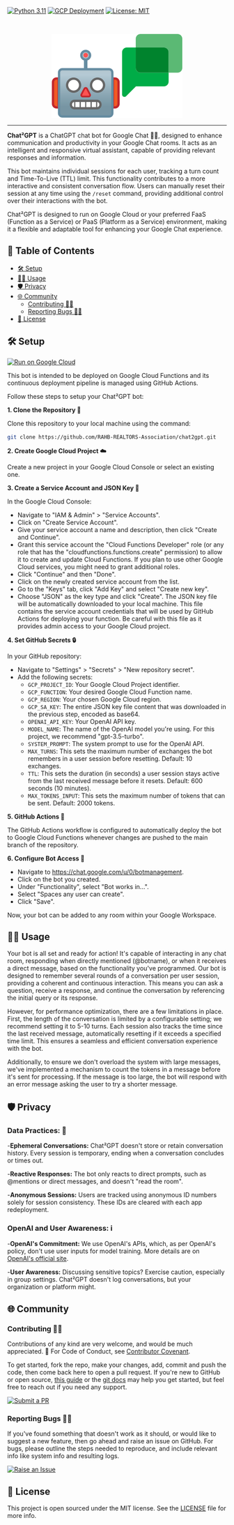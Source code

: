 [![Python 3.11](https://github.com/RAHB-REALTORS-Association/chat2gpt/actions/workflows/python-3.11.yml/badge.svg)](https://github.com/RAHB-REALTORS-Association/chat2gpt/actions/workflows/python-3.11.yml)
[![GCP Deployment](https://github.com/RAHB-REALTORS-Association/chat2gpt/actions/workflows/gcp-deploy.yml/badge.svg)](https://github.com/RAHB-REALTORS-Association/chat2gpt/actions/workflows/gcp-deploy.yml)
[![License: MIT](https://img.shields.io/badge/License-MIT-yellow.svg)](https://opensource.org/licenses/MIT)

<br/>
<p align="center">
<img src="https://raw.githubusercontent.com/RAHB-REALTORS-Association/chat2gpt/master/docs/chat2gpt.png" alt="Logo" width="300"/>
</p>
<hr/>

**Chat²GPT** is a ChatGPT chat bot for Google Chat 🤖💬, designed to enhance communication and productivity in your Google Chat rooms. It acts as an intelligent and responsive virtual assistant, capable of providing relevant responses and information.

This bot maintains individual sessions for each user, tracking a turn count and Time-To-Live (TTL) limit. This functionality contributes to a more interactive and consistent conversation flow. Users can manually reset their session at any time using the `/reset` command, providing additional control over their interactions with the bot.

Chat²GPT is designed to run on Google Cloud or your preferred FaaS (Function as a Service) or PaaS (Platform as a Service) environment, making it a flexible and adaptable tool for enhancing your Google Chat experience.

## 📖 Table of Contents
- [🛠️ Setup](#%EF%B8%8F-setup)
- [🧑‍💻 Usage](#-usage)
- [🛡️ Privacy](#%EF%B8%8F-privacy)
- [🌐 Community](#-community)
  - [Contributing 👥🤝](#contributing-)
  - [Reporting Bugs 🐛📝](#reporting-bugs-)
- [📄 License](#-license)

## 🛠️ Setup
[![Run on Google Cloud](https://deploy.cloud.run/button.svg)](https://deploy.cloud.run?git_repo=https://github.com/RAHB-REALTORS-Association/chat2gpt)

This bot is intended to be deployed on Google Cloud Functions and its continuous deployment pipeline is managed using GitHub Actions.

Follow these steps to setup your Chat²GPT bot:

**1. Clone the Repository 📁**

Clone this repository to your local machine using the command:

```bash
git clone https://github.com/RAHB-REALTORS-Association/chat2gpt.git
```

**2. Create Google Cloud Project ☁️**

Create a new project in your Google Cloud Console or select an existing one.

**3. Create a Service Account and JSON Key 📑**

In the Google Cloud Console:
- Navigate to "IAM & Admin" > "Service Accounts".
- Click on "Create Service Account".
- Give your service account a name and description, then click "Create and Continue".
- Grant this service account the "Cloud Functions Developer" role (or any role that has the "cloudfunctions.functions.create" permission) to allow it to create and update Cloud 
Functions. If you plan to use other Google Cloud services, you might need to grant additional roles.
- Click "Continue" and then "Done".
- Click on the newly created service account from the list.
- Go to the "Keys" tab, click "Add Key" and select "Create new key".
- Choose "JSON" as the key type and click "Create". The JSON key file will be automatically downloaded to your local machine. This file contains the service account credentials that 
will be used by GitHub Actions for deploying your function. Be careful with this file as it provides admin access to your Google Cloud project.

**4. Set GitHub Secrets 🔒**

In your GitHub repository:
- Navigate to "Settings" > "Secrets" > "New repository secret".
- Add the following secrets:
  - `GCP_PROJECT_ID`: Your Google Cloud Project identifier.
  - `GCP_FUNCTION`: Your desired Google Cloud Function name.
  - `GCP_REGION`: Your chosen Google Cloud region.
  - `GCP_SA_KEY`: The entire JSON key file content that was downloaded in the previous step, encoded as base64.
  - `OPENAI_API_KEY`: Your OpenAI API key.
  - `MODEL_NAME`: The name of the OpenAI model you're using. For this project, we recommend "gpt-3.5-turbo".
  - `SYSTEM_PROMPT`: The system prompt to use for the OpenAI API.
  - `MAX_TURNS`: This sets the maximum number of exchanges the bot remembers in a user session before resetting. Default: 10 exchanges.
  - `TTL`: This sets the duration (in seconds) a user session stays active from the last received message before it resets. Default: 600 seconds (10 minutes).
  - `MAX_TOKENS_INPUT`: This sets the maximum number of tokens that can be sent. Default: 2000 tokens.

**5. GitHub Actions 🚀**

The GitHub Actions workflow is configured to automatically deploy the bot to Google Cloud Functions whenever changes are pushed to the main branch of the repository.

**6. Configure Bot Access 🤝**

- Navigate to https://chat.google.com/u/0/botmanagement.
- Click on the bot you created.
- Under "Functionality", select "Bot works in...".
- Select "Spaces any user can create".
- Click "Save".

Now, your bot can be added to any room within your Google Workspace.

## 🧑‍💻 Usage

Your bot is all set and ready for action! It's capable of interacting in any chat room, responding when directly mentioned (@botname), or when it receives a direct message, based on the functionality you've programmed. Our bot is designed to remember several rounds of a conversation per user session, providing a coherent and continuous interaction. This means you can ask a question, receive a response, and continue the conversation by referencing the initial query or its response.

However, for performance optimization, there are a few limitations in place. First, the length of the conversation is limited by a configurable setting; we recommend setting it to 5-10 turns. Each session also tracks the time since the last received message, automatically resetting if it exceeds a specified time limit. This ensures a seamless and efficient conversation experience with the bot.

Additionally, to ensure we don't overload the system with large messages, we've implemented a mechanism to count the tokens in a message before it's sent for processing. If the message is too large, the bot will respond with an error message asking the user to try a shorter message.

## 🛡️ Privacy

### Data Practices: 📝

-**Ephemeral Conversations:** Chat²GPT doesn't store or retain conversation history. Every session is temporary, ending when a conversation concludes or times out.

-**Reactive Responses:** The bot only reacts to direct prompts, such as @mentions or direct messages, and doesn't "read the room".

-**Anonymous Sessions:** Users are tracked using anonymous ID numbers solely for session consistency. These IDs are cleared with each app redeployment.

### OpenAI and User Awareness: ℹ️

-**OpenAI's Commitment:** We use OpenAI's APIs, which, as per OpenAI's policy, don't use user inputs for model training. More details are on [OpenAI's official site](https://openai.com/policies/api-data-usage-policies).

-**User Awareness:** Discussing sensitive topics? Exercise caution, especially in group settings. Chat²GPT doesn't log conversations, but your organization or platform might.

## 🌐 Community

### Contributing 👥🤝

Contributions of any kind are very welcome, and would be much appreciated. 🙏
For Code of Conduct, see [Contributor Covenant](https://www.contributor-covenant.org/version/2/1/code_of_conduct/).

To get started, fork the repo, make your changes, add, commit and push the code, then come back here to open a pull request. If you're new to GitHub or open source, [this guide](https://www.freecodecamp.org/news/how-to-make-your-first-pull-request-on-github-3#let-s-make-our-first-pull-request-) or the [git docs](https://docs.github.com/en/pull-requests/collaborating-with-pull-requests/proposing-changes-to-your-work-with-pull-requests/creating-a-pull-request) may help you get started, but feel free to reach out if you need any support.

[![Submit a PR](https://img.shields.io/badge/Submit_a_PR-GitHub-%23060606?style=for-the-badge&logo=github&logoColor=fff)](https://github.com/RAHB-REALTORS-Association/chat2gpt/compare)

### Reporting Bugs 🐛📝

If you've found something that doesn't work as it should, or would like to suggest a new feature, then go ahead and raise an issue on GitHub.
For bugs, please outline the steps needed to reproduce, and include relevant info like system info and resulting logs.

[![Raise an Issue](https://img.shields.io/badge/Raise_an_Issue-GitHub-%23060606?style=for-the-badge&logo=github&logoColor=fff)](https://github.com/RAHB-REALTORS-Association/chat2gpt/issues/new/choose)

## 📄 License
This project is open sourced under the MIT license. See the [LICENSE](LICENSE) file for more info.

